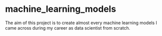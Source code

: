 # machine_learning_models
The aim of this project is to create almost every machine learning models I came across during my career as data scientist from scratch. 

